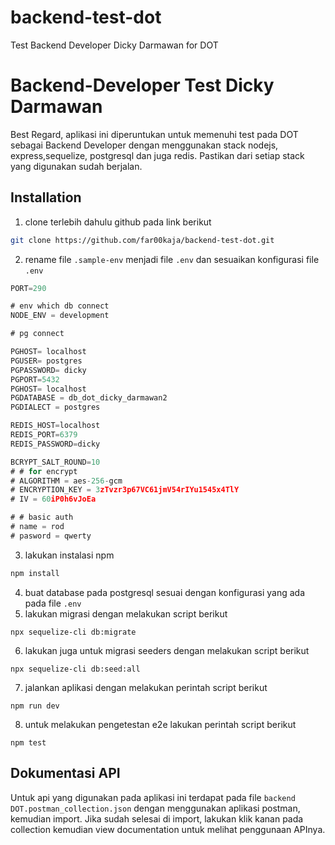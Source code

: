 # backend-test-dot
Test Backend Developer Dicky Darmawan for DOT
# Backend-Developer Test Dicky Darmawan

Best Regard, aplikasi ini diperuntukan untuk memenuhi test pada DOT sebagai Backend Developer dengan menggunakan stack nodejs, express,sequelize, postgresql dan juga redis. Pastikan dari setiap stack yang digunakan sudah berjalan.

## Installation
1. clone terlebih dahulu github pada link berikut
```bash
git clone https://github.com/far00kaja/backend-test-dot.git
```
2. rename file ``.sample-env`` menjadi file ``.env`` dan sesuaikan konfigurasi file ``.env``
```javascript
PORT=290

# env which db connect
NODE_ENV = development

# pg connect

PGHOST= localhost
PGUSER= postgres
PGPASSWORD= dicky
PGPORT=5432
PGHOST= localhost
PGDATABASE = db_dot_dicky_darmawan2
PGDIALECT = postgres

REDIS_HOST=localhost
REDIS_PORT=6379
REDIS_PASSWORD=dicky

BCRYPT_SALT_ROUND=10
# # for encrypt
# ALGORITHM = aes-256-gcm
# ENCRYPTION_KEY = 3zTvzr3p67VC61jmV54rIYu1545x4TlY
# IV = 60iP0h6vJoEa

# # basic auth
# name = rod
# pasword = qwerty
```

3. lakukan instalasi npm
````bash
npm install
````
4. buat database pada postgresql sesuai dengan konfigurasi yang ada pada file ``.env``
5. lakukan migrasi dengan melakukan script berikut
```
npx sequelize-cli db:migrate
```
6. lakukan juga untuk migrasi seeders dengan melakukan script berikut
```
npx sequelize-cli db:seed:all
```
7. jalankan aplikasi dengan melakukan perintah script berikut
```
npm run dev
```
8. untuk melakukan pengetestan e2e lakukan perintah script berikut
```
npm test
```


## Dokumentasi API
Untuk api yang digunakan pada aplikasi ini terdapat pada file ``backend DOT.postman_collection.json`` dengan menggunakan aplikasi postman, kemudian import. Jika sudah selesai di import, lakukan klik kanan pada collection kemudian view documentation untuk melihat penggunaan APInya.


